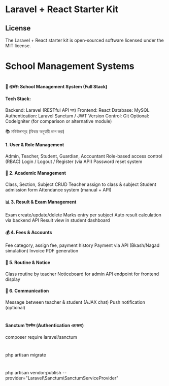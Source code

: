 # Laravel + React Starter Kit
## License

The Laravel + React starter kit is open-sourced software licensed under the MIT license.

# School Management Systems
# ###################################
#### 🎯 প্রজেক্ট: School Management System (Full Stack)

#### Tech Stack:
Backend: Laravel (RESTful API সহ)
Frontend: React
Database: MySQL
Authentication: Laravel Sanctum / JWT
Version Control: Git
Optional: CodeIgniter (for comparison or alternative module)

📚 মডিউলসমূহ (ফিচার অনুযায়ী ভাগ করা)
####  1. User & Role Management
Admin, Teacher, Student, Guardian, Accountant
Role-based access control (RBAC)
Login / Logout / Register (via API)
Password reset system

#### 🏫 2. Academic Management
Class, Section, Subject CRUD
Teacher assign to class & subject
Student admission form
Attendance system (manual + API)

#### 📊 3. Result & Exam Management
Exam create/update/delete
Marks entry per subject
Auto result calculation via backend API
Result view in student dashboard

#### 💰 4. Fees & Accounts
Fee category, assign fee, payment history
Payment via API (Bkash/Nagad simulation)
Invoice PDF generation

#### 📅 5. Routine & Notice
Class routine by teacher
Noticeboard for admin
API endpoint for frontend display

#### 📨 6. Communication
Message between teacher & student (AJAX chat)
Push notification (optional)

# ##
#### Sanctum ইনস্টল (Authentication এর জন্য)
composer require laravel/sanctum
#
php artisan migrate
#
php artisan vendor:publish --provider="Laravel\Sanctum\SanctumServiceProvider"
#
